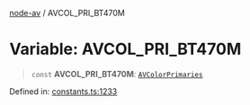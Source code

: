 [node-av](../globals.md) / AVCOL\_PRI\_BT470M

# Variable: AVCOL\_PRI\_BT470M

> `const` **AVCOL\_PRI\_BT470M**: [`AVColorPrimaries`](../type-aliases/AVColorPrimaries.md)

Defined in: [constants.ts:1233](https://github.com/seydx/av/blob/f8631fc881b394300b1479f511d55cf1c370a87f/src/constants/constants.ts#L1233)
